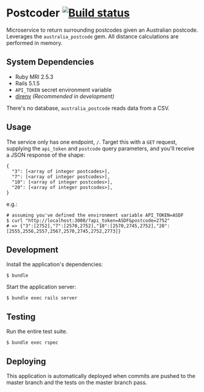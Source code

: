 # Postcoder [![Build status](https://badge.buildkite.com/e4df0912e62c296fba88d74ee6b8d04b4b641cd7c7a04fdb31.svg)](https://buildkite.com/fivegoodfriends/postcoder)

Microservice to return surrounding postcodes given an Australian postcode.  Leverages the `australia_postcode` gem. All distance calculations are performed in memory.

## System Dependencies

- Ruby MRI 2.5.3
- Rails 5.1.5
- `API_TOKEN` secret environment variable
- [direnv](https://direnv.net/) *(Recommended in development)*

There's no database, `australia_postcode` reads data from a CSV.

## Usage

The service only has one endpoint, `/`. Target this with a `GET` request,
supplying the `api_token` and `postcode` query parameters, and you'll receive a
JSON response of the shape:
```
{
  "3": [<array of integer postcodes>],
  "7": [<array of integer postcodes>],
  "10": [<array of integer postcodes>],
  "20": [<array of integer postcodes>],
}
```

e.g.:
```
# assuming you've defined the environment variable API_TOKEN=ASDF
$ curl "http://localhost:3000/?api_token=ASDF&postcode=2752"
# => {"3":[2752],"7":[2570,2752],"10":[2570,2745,2752],"20":[2555,2556,2557,2567,2570,2745,2752,2773]}
```

## Development

Install the application's dependencies:

```
$ bundle
```

Start the application server:

```
$ bundle exec rails server
```

## Testing

Run the entire test suite.

```
$ bundle exec rspec
```

## Deploying

This application is automatically deployed when commits are pushed to the master branch and the tests on the master branch pass.
